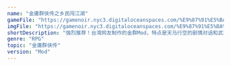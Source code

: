 ```yaml
---
name: "金庸群侠传之乡民闯江湖"
gameFile: "https://gamenoir.nyc3.digitaloceanspaces.com/%E9%87%91%E5%BA%B8%E7%BE%A4%E4%BE%A0%E4%BC%A0%E4%B9%8B%E4%B9%A1%E6%B0%91%E9%97%AF%E6%B1%9F%E6%B9%96/jyqxz-ppt.zip"
imgFile: "https://gamenoir.nyc3.digitaloceanspaces.com/%E9%87%91%E5%BA%B8%E7%BE%A4%E4%BE%A0%E4%BC%A0%E4%B9%8B%E4%B9%A1%E6%B0%91%E9%97%AF%E6%B1%9F%E6%B9%96/original.webp"
shortDescription: "强烈推荐！台湾网友制作的金群Mod，特点是天马行空的剧情对话和武功。"
genre: "RPG"
topic: "金庸群侠传"
version: "Mod"
---
```

